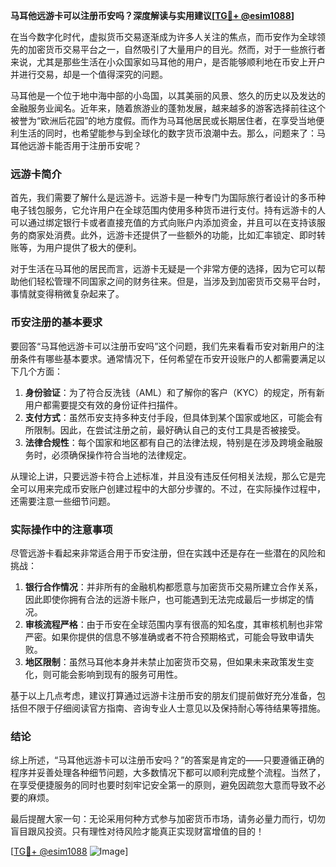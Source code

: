 **马耳他远游卡可以注册币安吗？深度解读与实用建议[[TG💪+ @esim1088](https://t.me/s/esim1088)]**

在当今数字化时代，虚拟货币交易逐渐成为许多人关注的焦点，而币安作为全球领先的加密货币交易平台之一，自然吸引了大量用户的目光。然而，对于一些旅行者来说，尤其是那些生活在小众国家如马耳他的用户，是否能够顺利地在币安上开户并进行交易，却是一个值得深究的问题。

马耳他是一个位于地中海中部的小岛国，以其美丽的风景、悠久的历史以及发达的金融服务业闻名。近年来，随着旅游业的蓬勃发展，越来越多的游客选择前往这个被誉为“欧洲后花园”的地方度假。而作为马耳他居民或长期居住者，在享受当地便利生活的同时，也希望能参与到全球化的数字货币浪潮中去。那么，问题来了：马耳他远游卡能否用于注册币安呢？

### 远游卡简介

首先，我们需要了解什么是远游卡。远游卡是一种专门为国际旅行者设计的多币种电子钱包服务，它允许用户在全球范围内使用多种货币进行支付。持有远游卡的人可以通过绑定银行卡或者直接充值的方式向账户内添加资金，并且可以在支持该服务的商家处消费。此外，远游卡还提供了一些额外的功能，比如汇率锁定、即时转账等，为用户提供了极大的便利。

对于生活在马耳他的居民而言，远游卡无疑是一个非常方便的选择，因为它可以帮助他们轻松管理不同国家之间的财务往来。但是，当涉及到加密货币交易平台时，事情就变得稍微复杂起来了。

### 币安注册的基本要求

要回答“马耳他远游卡可以注册币安吗”这个问题，我们先来看看币安对新用户的注册条件有哪些基本要求。通常情况下，任何希望在币安开设账户的人都需要满足以下几个方面：

1. **身份验证**：为了符合反洗钱（AML）和了解你的客户（KYC）的规定，所有新用户都需要提交有效的身份证件扫描件。
2. **支付方式**：虽然币安支持多种支付手段，但具体到某个国家或地区，可能会有所限制。因此，在尝试注册之前，最好确认自己的支付工具是否被接受。
3. **法律合规性**：每个国家和地区都有自己的法律法规，特别是在涉及跨境金融服务时，必须确保操作符合当地的法律规定。

从理论上讲，只要远游卡符合上述标准，并且没有违反任何相关法规，那么它是完全可以用来完成币安账户创建过程中的大部分步骤的。不过，在实际操作过程中，还需要注意一些细节问题。

### 实际操作中的注意事项

尽管远游卡看起来非常适合用于币安注册，但在实践中还是存在一些潜在的风险和挑战：

1. **银行合作情况**：并非所有的金融机构都愿意与加密货币交易所建立合作关系，因此即使你拥有合法的远游卡账户，也可能遇到无法完成最后一步绑定的情况。
2. **审核流程严格**：由于币安在全球范围内享有很高的知名度，其审核机制也非常严密。如果你提供的信息不够准确或者不符合预期格式，可能会导致申请失败。
3. **地区限制**：虽然马耳他本身并未禁止加密货币交易，但如果未来政策发生变化，则可能会影响到现有的服务可用性。

基于以上几点考虑，建议打算通过远游卡注册币安的朋友们提前做好充分准备，包括但不限于仔细阅读官方指南、咨询专业人士意见以及保持耐心等待结果等措施。

### 结论

综上所述，“马耳他远游卡可以注册币安吗？”的答案是肯定的——只要遵循正确的程序并妥善处理各种细节问题，大多数情况下都可以顺利完成整个流程。当然了，在享受便捷服务的同时也要时刻牢记安全第一的原则，避免因疏忽大意而导致不必要的麻烦。

最后提醒大家一句：无论采用何种方式参与加密货币市场，请务必量力而行，切勿盲目跟风投资。只有理性对待风险才能真正实现财富增值的目的！

[[TG💪+ @esim1088](https://t.me/s/esim1088) ![Image](https://i.postimg.cc/4NQfJmqS/Snipaste-2025-05-13-00-14-12.png)]